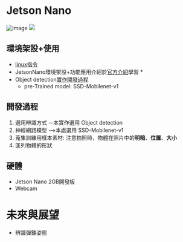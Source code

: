 # Jetson Nano

![image](https://user-images.githubusercontent.com/79196121/172728531-c276e906-85ff-4257-b0e3-47430f007527.png)
![](https://i.imgur.com/P385sbt.gif)

## 環境架設+使用
* <a href="https://hackmd.io/@Mrcamel/ByOT6teoF">linux指令</a>
* JetsonNano環境架設+功能應用介紹於<a href="https://github.com/dusty-nv/jetson-inference">官方介紹</a>學習
  * 
* Object detection<a href="https://hackmd.io/NasoNE1uRbar1bACno685w?view">實作開發過程</a>
  * pre-Trained model: SSD-Mobilenet-v1

## 開發過程
1. 選用辨識方式 --本實作選用 Object detection
2. 神經網路模型 -->本處選用 SSD-Mobilenet-v1
3. 蒐集訓練用樣本素材: 
注意拍照時，物體在照片中的<b>明暗</b>、<b>位置</b>、<b>大小</b>
4. 匡列物體的形狀

## 硬體
* Jetson Nano 2GB開發板
* Webcam

# 未來與展望
* 辨識彈鍊姿態

